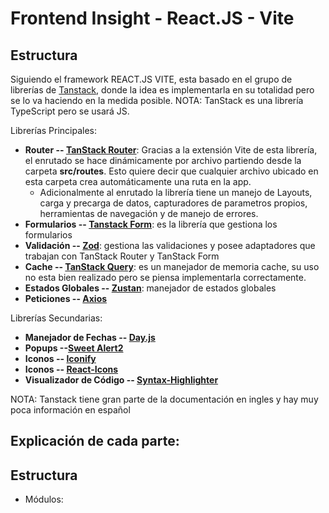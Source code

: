 # Frontend Insight - React.JS - Vite

## Estructura
Siguiendo el framework REACT.JS VITE, esta basado en el grupo de librerías de [Tanstack](https://tanstack.com/), donde la idea es implementarla en su totalidad pero se lo va haciendo en la medida posible.
NOTA: TanStack es una librería TypeScript pero se usará JS.

Librerías Principales:

* **Router -- [TanStack Router](https://tanstack.com/router/latest/docs/framework/react/overview)**: Gracias a la extensión Vite de esta librería, el enrutado se hace dinámicamente por archivo partiendo desde la carpeta **src/routes**. Esto quiere decir que cualquier archivo ubicado en esta carpeta crea automáticamente una ruta en la app.
  * Adicionalmente al enrutado la librería tiene un manejo de Layouts, carga y precarga de datos, capturadores de parametros propios, herramientas de navegación y de manejo de errores.
* **Formularios -- [Tanstack Form](https://tanstack.com/form/latest/docs/overview)**: es la librería que gestiona los formularios
* **Validación -- [Zod](https://zod.dev/)**: gestiona las validaciones y posee adaptadores que trabajan con TanStack Router y TanStack Form
* **Cache -- [TanStack Query](https://tanstack.com/query/latest)**: es un manejador de memoria cache, su uso no esta bien realizado pero se piensa implementarla correctamente.
* **Estados Globales -- [Zustan](https://zustand-demo.pmnd.rs/)**: manejador de estados globales
* **Peticiones -- [Axios](https://axios-http.com/es/docs/intro)**

Librerías Secundarias:

* **Manejador de Fechas -- [Day.js](https://day.js.org/)**
* **Popups --[Sweet Alert2](https://sweetalert2.github.io/)**
* **Iconos -- [Iconify](https://iconify.design/docs/)**
* **Iconos -- [React-Icons](https://react-icons.github.io/react-icons/)**
* **Visualizador de Código -- [Syntax-Highlighter](https://www.npmjs.com/package/react-syntax-highlighter)**

NOTA: Tanstack tiene gran parte de la documentación en ingles y hay muy poca información en español

## Explicación de cada parte:

## Estructura

* Módulos:
